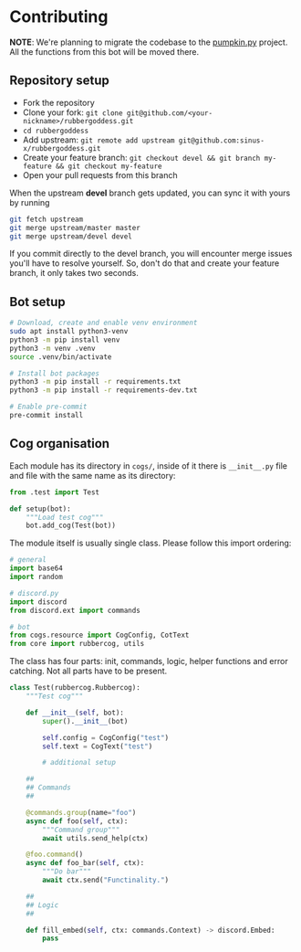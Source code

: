 # Contributing

**NOTE**: We're planning to migrate the codebase to the [pumpkin.py](https://github.com/Pumpkin-py) project. All the functions from this bot will be moved there.

## Repository setup

- Fork the repository
- Clone your fork: `git clone git@github.com/<your-nickname>/rubbergoddess.git`
- `cd rubbergoddess`
- Add upstream: `git remote add upstream git@github.com:sinus-x/rubbergoddess.git`
- Create your feature branch: `git checkout devel && git branch my-feature && git checkout my-feature`
- Open your pull requests from this branch

When the upstream **devel** branch gets updated, you can sync it with yours by running

```bash
git fetch upstream
git merge upstream/master master
git merge upstream/devel devel
```

If you commit directly to the devel branch, you will encounter merge issues you'll have to resolve yourself. So, don't do that and create your feature branch, it only takes two seconds.

## Bot setup

```bash
# Download, create and enable venv environment
sudo apt install python3-venv
python3 -m pip install venv
python3 -m venv .venv
source .venv/bin/activate

# Install bot packages
python3 -m pip install -r requirements.txt
python3 -m pip install -r requirements-dev.txt

# Enable pre-commit
pre-commit install
```

## Cog organisation

Each module has its directory in `cogs/`, inside of it there is `__init__.py` file and file with the same name as its directory:

```py
from .test import Test

def setup(bot):
	"""Load test cog"""
	bot.add_cog(Test(bot))
```

The module itself is usually single class. Please follow this import ordering:

```py
# general
import base64
import random

# discord.py
import discord
from discord.ext import commands

# bot
from cogs.resource import CogConfig, CotText
from core import rubbercog, utils
```

The class has four parts: init, commands, logic, helper functions and error catching. Not all parts have to be present.

```py
class Test(rubbercog.Rubbercog):
	"""Test cog"""

	def __init__(self, bot):
		super().__init__(bot)

		self.config = CogConfig("test")
		self.text = CogText("test")

		# additional setup

	##
	## Commands
	##

	@commands.group(name="foo")
	async def foo(self, ctx):
		"""Command group"""
		await utils.send_help(ctx)

	@foo.command()
	async def foo_bar(self, ctx):
		"""Do bar"""
		await ctx.send("Functinality.")

	##
	## Logic
	##

	def fill_embed(self, ctx: commands.Context) -> discord.Embed:
		pass
```
